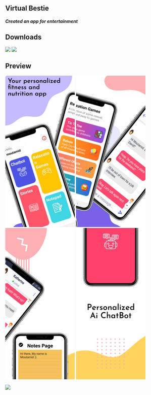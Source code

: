 ## Virtual Bestie ##

#### *Created an app for entertainment* ####

## Downloads
 [<img src="https://play.google.com/intl/en_us/badges/images/apps/en-play-badge.png" height="45px" />](https://play.google.com/store/apps/details?id=com.nostra13.universalimageloader.sample) [<img src="https://www.javatpoint.com/fullformpages/images/apk.png" height="45px" />](https://github.com/Moutamid/VirtualBestie/blob/master/app/release/app-release.apk)

## Preview
<img src="https://raw.githubusercontent.com/Moutamid/VirtualBestie/master/virtualbestiemockups/image1.jpeg" width="220"/> <img src="https://raw.githubusercontent.com/Moutamid/VirtualBestie/master/virtualbestiemockups/image2.jpeg" width="220"/> <img src="https://raw.githubusercontent.com/Moutamid/VirtualBestie/master/virtualbestiemockups/image3.jpeg" width="220"/> <img src="https://raw.githubusercontent.com/Moutamid/VirtualBestie/master/virtualbestiemockups/image4.jpeg" width="220"/>

<img src="https://user-images.githubusercontent.com/12999622/36225792-b7044432-11c3-11e8-8e22-5bbdcafa2312.gif" width="250"/>

<!-- ### Specifications ###

* App contains a list of saved products and a button to add a new product
* Each list item contains a sale button that reduces the quantity of that product by one
* Detail layout for each item displays the remaining information stored in the database
* App has buttons to delete a specific item or all items at once
* 'Order more' button is present for existing products. Launches mail client with given information already filled in
* User can select an image from internal storage and link it to a product
* App contains all necessary validations and error checks -->
